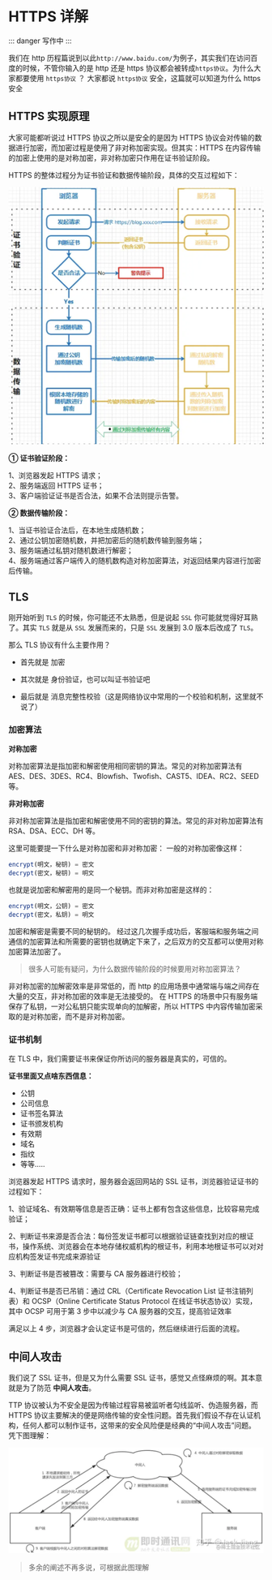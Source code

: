 # HTTPS 详解

::: danger
写作中
:::

我们在 http 历程篇说到以此`http://www.baidu.com/`为例子，其实我们在访问百度的时候，不管你输入的是 http 还是 https 协议都会被转成`https协议`。为什么大家都要使用 `https协议` ？ 大家都说 `https协议` 安全，这篇就可以知道为什么 https 安全

## HTTPS 实现原理

大家可能都听说过 HTTPS 协议之所以是安全的是因为 HTTPS 协议会对传输的数据进行加密，而加密过程是使用了非对称加密实现。但其实：HTTPS 在内容传输的加密上使用的是对称加密，非对称加密只作用在证书验证阶段。

HTTPS 的整体过程分为证书验证和数据传输阶段，具体的交互过程如下：

<img src="/https1.png" style="zoom:50%;" />

**① 证书验证阶段：**

1、浏览器发起 HTTPS 请求；  
2、服务端返回 HTTPS 证书；  
3、客户端验证证书是否合法，如果不合法则提示告警。

**② 数据传输阶段：**

1、当证书验证合法后，在本地生成随机数；  
2、通过公钥加密随机数，并把加密后的随机数传输到服务端；  
3、服务端通过私钥对随机数进行解密；  
4、服务端通过客户端传入的随机数构造对称加密算法，对返回结果内容进行加密后传输。

## TLS

刚开始听到 `TLS` 的时候，你可能还不太熟悉，但是说起 `SSL` 你可能就觉得好耳熟了。其实 `TLS` 就是从 `SSL` 发展而来的，只是 `SSL` 发展到 3.0 版本后改成了 `TLS`。

那么 TLS 协议有什么主要作用？

- 首先就是 加密

- 其次就是 身份验证，也可以叫证书验证吧

- 最后就是 消息完整性校验（这是网络协议中常用的一个校验和机制，这里就不说了）

### 加密算法

**对称加密**

对称加密算法是指加密和解密使用相同密钥的算法。常见的对称加密算法有 AES、DES、3DES、RC4、Blowfish、Twofish、CAST5、IDEA、RC2、SEED 等。

**非对称加密**

非对称加密算法是指加密和解密使用不同的密钥的算法。常见的非对称加密算法有 RSA、DSA、ECC、DH 等。

这里可能要提一下什么是对称加密和非对称加密：
一般的对称加密像这样：

```js
encrypt(明文，秘钥) = 密文
decrypt(密文，秘钥) = 明文
```

也就是说加密和解密用的是同一个秘钥。而非对称加密是这样的：

```js
encrypt(明文，公钥) = 密文
decrypt(密文，私钥) = 明文
```

加密和解密是需要不同的秘钥的。
经过这几次握手成功后，客服端和服务端之间通信的加密算法和所需要的密钥也就确定下来了，之后双方的交互都可以使用对称加密算法加密了。

> 很多人可能有疑问，为什么数据传输阶段的时候要用对称加密算法？

非对称加密的加解密效率是非常低的，而 http 的应用场景中通常端与端之间存在大量的交互，非对称加密的效率是无法接受的。
在 HTTPS 的场景中只有服务端保存了私钥，一对公私钥只能实现单向的加解密，所以 HTTPS 中内容传输加密采取的是对称加密，而不是非对称加密。

### 证书机制

在 TLS 中，我们需要证书来保证你所访问的服务器是真实的，可信的。

**证书里面又点啥东西信息：**

- 公钥
- 公司信息
- 证书签名算法
- 证书颁发机构
- 有效期
- 域名
- 指纹
- 等等.....

浏览器发起 HTTPS 请求时，服务器会返回网站的 SSL 证书，浏览器验证证书的过程如下：

1、验证域名、有效期等信息是否正确：证书上都有包含这些信息，比较容易完成验证；

2、判断证书来源是否合法：每份签发证书都可以根据验证链查找到对应的根证书，操作系统、浏览器会在本地存储权威机构的根证书，利用本地根证书可以对对应机构签发证书完成来源验证

3、判断证书是否被篡改：需要与 CA 服务器进行校验；

4、判断证书是否已吊销：通过 CRL（Certificate Revocation List 证书注销列表）和 OCSP（Online Certificate Status Protocol 在线证书状态协议）实现，其中 OCSP 可用于第 3 步中以减少与 CA 服务器的交互，提高验证效率

满足以上 4 步，浏览器才会认定证书是可信的，然后继续进行后面的流程。

## 中间人攻击

我们说了 SSL 证书，但是又为什么需要 SSL 证书，感觉又点怪麻烦的啊。其本意就是为了防范 **中间人攻击**。

TTP 协议被认为不安全是因为传输过程容易被监听者勾线监听、伪造服务器，而 HTTPS 协议主要解决的便是网络传输的安全性问题。首先我们假设不存在认证机构，任何人都可以制作证书，这带来的安全风险便是经典的“中间人攻击”问题。 凭下图理解：

<img src="/https2.png" style="zoom:50%;" />

> 多余的阐述不再多说，可根据此图理解
